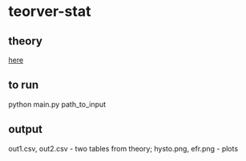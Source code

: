 # teorver-stat
## theory
[here](teorver-stat/README.pdf)
## to run
python main.py path_to_input
## output
out1.csv, out2.csv - two tables from theory;
hysto.png, efr.png - plots


